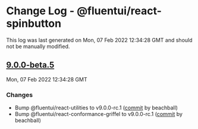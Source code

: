 # Change Log - @fluentui/react-spinbutton

This log was last generated on Mon, 07 Feb 2022 12:34:28 GMT and should not be manually modified.

<!-- Start content -->

## [9.0.0-beta.5](https://github.com/microsoft/fluentui/tree/@fluentui/react-spinbutton_v9.0.0-beta.5)

Mon, 07 Feb 2022 12:34:28 GMT

### Changes

- Bump @fluentui/react-utilities to v9.0.0-rc.1 ([commit](https://github.com/microsoft/fluentui/commit/e319c901dd5bd81bc4a3fcee481a2cb4c8f4a13c) by beachball)
- Bump @fluentui/react-conformance-griffel to v9.0.0-rc.1 ([commit](https://github.com/microsoft/fluentui/commit/e319c901dd5bd81bc4a3fcee481a2cb4c8f4a13c) by beachball)
